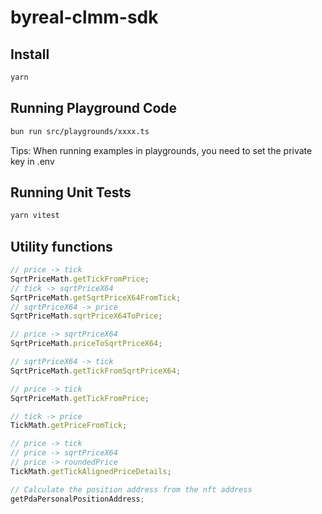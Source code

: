 # byreal-clmm-sdk

## Install

```bash
yarn
```

## Running Playground Code

```bash
bun run src/playgrounds/xxxx.ts
```

Tips: When running examples in playgrounds, you need to set the private key in .env

## Running Unit Tests

```bash
yarn vitest
```

## Utility functions

```ts
// price -> tick
SqrtPriceMath.getTickFromPrice;
// tick -> sqrtPriceX64
SqrtPriceMath.getSqrtPriceX64FromTick;
// sqrtPriceX64 -> price
SqrtPriceMath.sqrtPriceX64ToPrice;

// price -> sqrtPriceX64
SqrtPriceMath.priceToSqrtPriceX64;

// sqrtPriceX64 -> tick
SqrtPriceMath.getTickFromSqrtPriceX64;

// price -> tick
SqrtPriceMath.getTickFromPrice;

// tick -> price
TickMath.getPriceFromTick;

// price -> tick
// price -> sqrtPriceX64
// price -> roundedPrice
TickMath.getTickAlignedPriceDetails;

// Calculate the position address from the nft address
getPdaPersonalPositionAddress;
```
